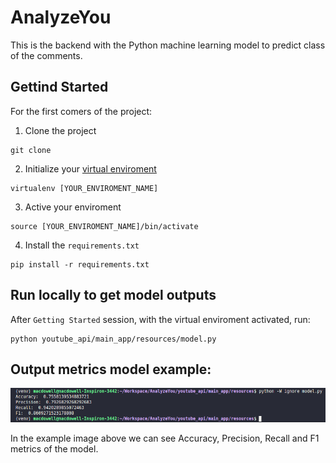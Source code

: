 # AnalyzeYou
This is the backend with the Python machine learning model to predict class of the comments.

## Gettind Started

For the first comers of the project:

1. Clone the project

```
git clone 
```
2. Initialize your [virtual enviroment](https://pypi.org/project/virtualenv/) 

```
virtualenv [YOUR_ENVIROMENT_NAME]
```

3. Active your enviroment
```
source [YOUR_ENVIROMENT_NAME]/bin/activate
```

4. Install the `requirements.txt`
```
pip install -r requirements.txt
```

## Run locally to get model outputs

After ``Getting Started`` session, with the virtual enviroment activated, run:
```
python youtube_api/main_app/resources/model.py
```
## Output metrics model example:
![Image description](output_example.png)

In the example image above we can see Accuracy, Precision, Recall and F1 metrics of the model.